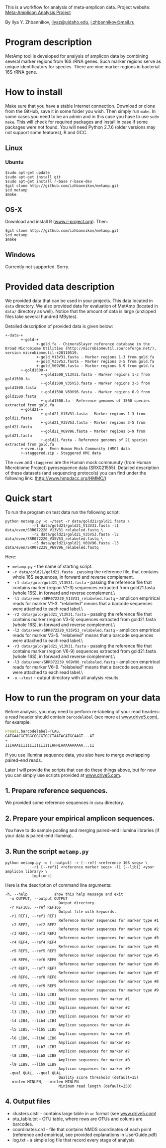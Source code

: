 This is a workflow for analysis of meta-amplicon data. Project website: [Meta-Amplicon Analysis Project](http://izhbannikov.github.io/MetAmp/)

By Ilya Y. Zhbannikov, ilyaz@uidaho.edu, i.zhbannikov@mail.ru

# Program description

MetAmp tool is developed for analysis of amplicon data by combining several marker regions from 16S rRNA genes.
Such marker regions serve as unique identificators for species. There are nine marker regions in bacterial 
16S rRNA gene.

# How to install

Make sure that you have a stable Internet connection. Download or clone from the GitHub, save it in some folder you wish. Then simply run ```make```. In some cases you need to be an admin and in this case you have to use ```sudo make```.
This will check for required packages and install in case if some packages were not found.
You will need Python 2.7.6 (older versions may not support some features), R and GCC.

## Linux
### Ubuntu
```
$sudo apt-get update
$sudo apt-get install git
$sudo apt-get install r-base r-base-dev
$git clone http://github.com/izhbannikov/metamp.git
$cd metamp
$make
```

## OS-X
Download and install R (www.r-project.org). Then:
```
$git clone http://github.com/izhbannikov/metamp.git
$cd metamp
$make
```

## Windows
Currently not supported. Sorry.

# Provided data description

We provided data that can be used in your projects. This data located in ```data``` directory.
We also provided data for evaluation of MetAmp (located in ```data/``` directory as well). 
Notice that the amount of data is large (unzipped files take several hundred MBytes). 

Detailed description of provided data is given below:

```
+-data-+
	   +-gold-+
	   		  +-gold.fa - ChimeraSlayer reference database in the Broad Microbiome Utilities (http://microbiomeutil.sourceforge.net/), version microbiomeutil-r20110519.
	   		  +-gold_V13V31.fasta - Marker regions 1-3 from gold.fa
	   		  +-gold_V35V53.fasta - Marker regions 3-5 from gold.fa
       		  +-gold_V69V96.fasta - Marker regions 6-9 from gold.fa
	   +-gold1500-+
	   			+-gold1500_V13V31.fasta - Marker regions 1-3 from gold1500.fa
	   			+-gold1500_V35V53.fasta - Marker regions 3-5 from gold1500.fasta
       			+-gold1500_V69V96.fasta - Marker regions 6-9 from gold1500.fasta
	   			+-gold1500.fa - Reference genomes of 1500 species extracted from gold.fa
	   +-gold21-+
	   			+-gold21_V13V31.fasta - Marker regions 1-3 from gold21.fasta
	   			+-gold21_V35V53.fasta - Marker regions 3-5 from gold21.fasta
       			+-gold21_V69V96.fasta - Marker regions 6-9 from gold21.fasta
	   			+-gold21.fasta - Reference genomes of 21 species extracted from gold.fa
	   +-even.zip - Even Human Mock Community (HMC) data
	   +-staggered.zip - Staggered HMC data
```

The ```even``` and ```staggered``` are the Human mock communuty (from Human Microbiome Project) pyrosequence data (SRX021555).
Detailed description of these datasets (and sequencing protocols) you can find under the following link: (http://www.hmpdacc.org/HMMC/)

# Quick start
To run the program on test data run the following script:

```
python metamp.py -o ~/test -r data/gold21/gold21.fasta \
			-r1 data/gold21/gold21_V13V31.fasta -l1 data/even/SRR072220_V13V31_relabeled.fastq \
			-r2 data/gold21/gold21_V35V53.fasta -l2 data/even/SRR072220_V35V53_relabeled.fastq \
			-r3 data/gold21/gold21_V69V96.fasta -l3 data/even/SRR072239_V69V96_relabeled.fastq			
```

Here:
* ```metamp.py``` - the name of starting script.
* ```-r data/gold21/gold21.fasta``` - passing the reference file, that contains whole 16S sequences, in forward and reverse complement.
* ```-r1 data/gold/gold21_V13V31.fasta``` - passing the reference file that contains marker (region V1-3) sequences extracted from gold21.fasta (whole 16S), in forward and reverse complement.\\
* ```-l1 data/even/SRR072220_V13V31_relabeled.fastq``` - amplicon emprirical reads for marker V1-3. "relabeled" means that a barcode sequences were attached to each read label.\\
* ```-r2 data/gold/gold21_V13V31.fasta``` - passing the reference file that contains marker (region V3-5) sequences extracted from gold21.fasta (whole 16S), in forward and reverse complement.\\
* ```-l2 data/even/SRR072220_V35V53_relabeled.fastq``` - amplicon emprirical reads for marker V3-5. "relabeled" means that a barcode sequences were attached to each read label.\\
* ```-r3 data/gold/gold21_V13V31.fasta``` - passing the reference file that contains marker (region V6-9) sequences extracted from gold21.fasta (whole 16S), in forward and reverse complement.\\
* ```-l3 data/even/SRR072239_V69V96_relabeled.fastq``` - amplicon emprirical reads for marker V6-9. "relabeled" means that a barcode sequences were attached to each read label.\\
* ```-o ~/test``` - output directory with all analysis results.


# How to run the program on your data

Before analysis, you may need to perform re-labeling of your read headers: a read header should contain ```barcodelabel``` (see more at www.drive5.com),
for example: 

~~~Python
@read1;barcodelabel=TCAG;
GATGAACGCTGGCGGCGTGCCTAATACATGCAAGT...AT
+
IIIAAAIIIIIIIIIIIIIIIHHHIAAAAAAAAAA...II
~~~

If you use Illumina sequence data, you also have to merge overlapping paired-end reads.

Later I will provide the scripts that can do these things above, but for now you can simply use scripts provided at www.drive5.com.

## 1. Prepare reference sequences.

We provided some reference sequences in ```data``` directory.

## 2. Prepare your empirical amplicon sequences.

You have to do sample pooling and merging paired-end Illumina libraries (if your data is paired-end Illumina).

## 3. Run the script ```metamp.py```

```
python metamp.py -o [--output] -r [--ref] <reference 16S seqs> \
			-r1 [--ref1] <reference marker seqs> -l1 [--lib1] <your amplicon library> \
			[options]
```
Here is the description of command line arguments:

```
-h, --help            show this help message and exit
  -o OUTPUT, --output OUTPUT
                        Output directory.
  -r REF16S, --ref REF16S
                        Output file with keywords.
  -r1 REF1, --ref1 REF1
                        Reference marker sequences for marker type #1
  -r2 REF2, --ref2 REF2
                        Reference marker sequences for marker type #2
  -r3 REF3, --ref3 REF3
                        Reference marker sequences for marker type #3
  -r4 REF4, --ref4 REF4
                        Reference marker sequences for marker type #4
  -r5 REF5, --ref5 REF5
                        Reference marker sequences for marker type #5
  -r6 REF6, --ref6 REF6
                        Reference marker sequences for marker type #6
  -r7 REF7, --ref7 REF7
                        Reference marker sequences for marker type #7
  -r8 REF8, --ref8 REF8
                        Reference marker sequences for marker type #8
  -r9 REF9, --ref9 REF9
                        Reference marker sequences for marker type #9
  -l1 LIB1, --lib1 LIB1
                        Amplicon sequences for marker #1
  -l2 LIB2, --lib2 LIB2
                        Amplicon sequences for marker #2
  -l3 LIB3, --lib3 LIB3
                        Amplicon sequences for marker #3
  -l4 LIB4, --lib4 LIB4
                        Amplicon sequences for marker #4
  -l5 LIB5, --lib5 LIB5
                        Amplicon sequences for marker #5
  -l6 LIB6, --lib6 LIB6
                        Amplicon sequences for marker #6
  -l7 LIB7, --lib7 LIB7
                        Amplicon sequences for marker #7
  -l8 LIB8, --lib8 LIB8
                        Amplicon sequences for marker #8
  -l9 LIB9, --lib9 LIB9
                        Amplicon sequences for marker #9
  -qual QUAL, --qual QUAL
                        Quality score threshold (default=15)
  -minlen MINLEN, --minlen MINLEN
                        Minimum read length (default=250)
```

## 4. Output files

* clusters.clstr - contains large table in ```uc``` format (see www.drive5.com)
* otu_table.txt - OTU table, where rows are OTUs and colums are barcodes.
* coordinates.crd - file that contains NMDS coordinates of each point (reference and empirical, see provided explanations in UserGuide.pdf)
* log.txt - a simple log file that record every stage of analysis.
